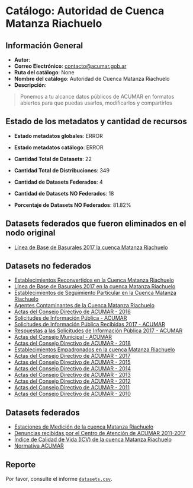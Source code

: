 
# Catálogo: Autoridad de Cuenca Matanza Riachuelo

## Información General

- **Autor**: 
- **Correo Electrónico**: contacto@acumar.gob.ar
- **Ruta del catálogo**: None
- **Nombre del catálogo**: Autoridad de Cuenca Matanza Riachuelo
- **Descripción**:

> Ponemos a tu alcance datos públicos de ACUMAR en formatos abiertos para que puedas usarlos, modificarlos y compartirlos

## Estado de los metadatos y cantidad de recursos

- **Estado metadatos globales**: ERROR
- **Estado metadatos catálogo**: ERROR
- **Cantidad Total de Datasets**: 22
- **Cantidad Total de Distribuciones**: 349

- **Cantidad de Datasets Federados**: 4
- **Cantidad de Datasets NO Federados**: 18
- **Porcentaje de Datasets NO Federados**: 81.82%

## Datasets federados que fueron eliminados en el nodo original

- [Línea de Base de Basurales 2017 la cuenca Matanza Riachuelo](http://andino.acumar.gov.ar/dataset/linea-de-base-de-basurales-2017)

## Datasets no federados

- [Establecimientos Reconvertidos en la Cuenca Matanza Riachuelo](http://172.17.0.4/dataset/establecimientos-reconvertidos-en-la-cuenca-matanza-riachuelo)
- [Línea de Base de Basurales 2017 en la cuenca Matanza Riachuelo](http://172.17.0.4/dataset/linea-de-base-de-basurales-2017)
- [Establecimientos de Seguimiento Particular en la Cuenca Matanza Riachuelo](http://172.17.0.4/dataset/establecimientos-de-seguimiento-particular-en-la-cuenca-matanza-riachuelo)
- [Agentes Contaminantes de la Cuenca Matanza Riachuelo](http://172.17.0.4/dataset/agentes-contaminantes-de-la-cuenca-matanza-riachuelo-agosto-2017)
- [Actas del Consejo Directivo de ACUMAR - 2016](http://172.17.0.4/dataset/actas-del-consejo-directivo-2016)
- [Solicitudes de Información Pública - ACUMAR](http://172.17.0.4/dataset/solicitudes-de-informacion-publica-2011-2016)
- [Solicitudes de Información Pública Recibidas 2017 - ACUMAR](http://172.17.0.4/dataset/solicitudes-de-informacion-publica-recibidas)
- [Respuestas a las Solicitudes de Información Pública 2017 - ACUMAR](http://172.17.0.4/dataset/respuestas-a-las-solicitudes-de-informacion-publica)
- [Actas del Consejo Municipal - ACUMAR](http://172.17.0.4/dataset/actas-del-consejo-municipal)
- [Actas del Consejo Directivo de ACUMAR - 2018](http://172.17.0.4/dataset/actas-del-consejo-directivo-de-acumar-2018)
- [Establecimientos Empadronados en la cuenca Matanza Riachuelo](http://172.17.0.4/dataset/establecimientos-empadronados-en-la-cuenca-matanza-riachuelo-diciembre-2017)
- [Actas del Consejo Directivo de ACUMAR - 2017](http://172.17.0.4/dataset/actas-del-consejo-directivo-2017)
- [Actas del Consejo Directivo de ACUMAR - 2015](http://andino.acumar.gov.ar/dataset/actas-del-consejo-directivo-2015)
- [Actas del Consejo Directivo de ACUMAR - 2014](http://andino.acumar.gov.ar/dataset/actas-del-consejo-directivo-2014)
- [Actas del Consejo Directivo de ACUMAR - 2013](http://andino.acumar.gov.ar/dataset/actas-del-consejo-directivo-2013)
- [Actas del Consejo Directivo de ACUMAR - 2012](http://andino.acumar.gov.ar/dataset/actas-del-consejo-directivo-2012)
- [Actas del Consejo Directivo de ACUMAR - 2011](http://andino.acumar.gov.ar/dataset/actas-del-consejo-directivo-2011)
- [Actas del Consejo Directivo de ACUMAR - 2010](http://andino.acumar.gov.ar/dataset/actas-del-consejo-directivo-2010)

## Datasets federados

- [Estaciones de Medición de la cuenca Matanza Riachuelo](http://www.bdh.acumar.gov.ar/bdh3/index_contenido.php?xgap_historial=reset)
- [Denuncias recibidas por el Centro de Atención de ACUMAR 2011-2017](http://172.17.0.4/dataset/denuncias-recibidas-2011-2016)
- [Índice de Calidad de Vida (ICV) de la cuenca Matanza Riachuelo](http://www.acumar.gob.ar/indicadores/3619/indice-de-calidad-de-vida-icv)
- [Normativa ACUMAR](http://172.17.0.4/dataset/resoluciones-acumar)

## Reporte

Por favor, consulte el informe [`datasets.csv`](datasets.csv).
